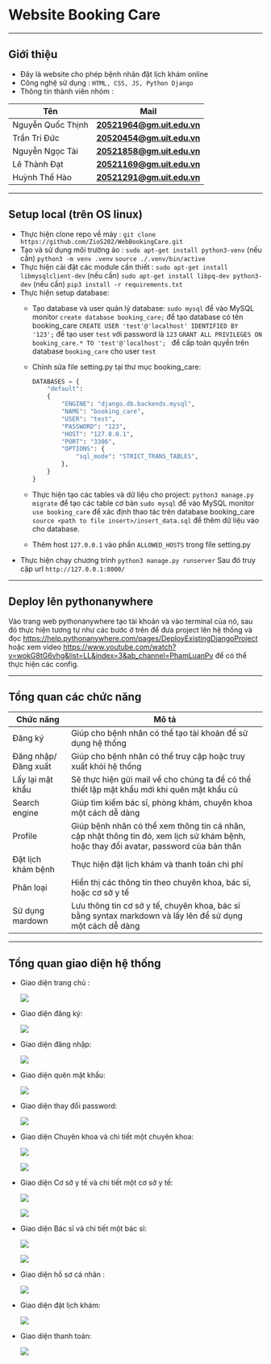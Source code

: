 # Website Booking Care
---

## Giới thiệu
- Đây là website cho phép bệnh nhân đặt lịch khám online 
- Công nghệ sử dụng : `HTML, CSS, JS, Python Django`
- Thông tin thành viên nhóm :
  
| Tên               | Mail                       |
| ----------------- | -------------------------- |
| Nguyễn Quốc Thịnh | **20521964@gm.uit.edu.vn** |
| Trần Trí Đức      | **20520454@gm.uit.edu.vn** |
| Nguyễn Ngọc Tài   | **20521858@gm.uit.edu.vn** |
| Lê Thành Đạt      | **20521169@gm.uit.edu.vn** |
| Huỳnh Thế Hào     | **20521291@gm.uit.edu.vn** |

--- 
## Setup local (trên OS linux)
- Thực hiện clone repo về máy :
`git clone https://github.com/ZioS202/WebBookingCare.git`
- Tạo và sử dụng môi trường ảo :
`sudo apt-get install python3-venv` (nếu cần)
`python3 -m venv .venv`
`source ./.venv/bin/active`
- Thực hiện cài đặt các module cần thiết :
`sudo apt-get install libmysqlclient-dev` (nếu cần)
`sudo apt-get install libpq-dev python3-dev` (nếu cần)
`pip3 install -r requirements.txt`
- Thực hiện setup database:
    - Tạo database và user quản lý database:
        `sudo mysql` để vào MySQL monitor 
        `create database booking_care;` để tạo database có tên booking_care
        `CREATE USER 'test'@'localhost' IDENTIFIED BY '123';` để tạo user `test` với password là `123`
        `GRANT ALL PRIVILEGES ON booking_care.* TO 'test'@'localhost'; ` để cấp toàn quyền trên database `booking_care` cho user `test`
    - Chỉnh sửa file setting.py tại thư mục booking_care:
        
        ```python
        DATABASES = {
            "default": 
            {
                "ENGINE": "django.db.backends.mysql",
                "NAME": "booking_care",
                "USER": "test",
                "PASSWORD": "123",
                "HOST": "127.0.0.1",
                "PORT": "3306",
                "OPTIONS": {
                    "sql_mode": "STRICT_TRANS_TABLES",
                },
            }
        }
        ```
    - Thực hiện tạo các tables và dữ liệu cho project:
        `python3 manage.py migrate` để tạo các table cơ bản
        `sudo mysql` để vào MySQL monitor
        `use booking_care` để xác định thao tác trên database booking_care
        `source <path to file insert>/insert_data.sql` để thêm dữ liệu vào cho database.
    - Thêm host `127.0.0.1` vào phần `ALLOWED_HOSTS` trong file setting.py
- Thực hiện chạy chương trình 
    `python3 manage.py runserver`
    Sau đó truy cập url `http://127.0.0.1:8000/` 
---
## Deploy lên pythonanywhere

Vào trang web pythonanywhere tạo tài khoản và vào terminal của nó, sau đó thực hiện tương tự như các bước ở trên để đưa project lên hệ thống và đọc https://help.pythonanywhere.com/pages/DeployExistingDjangoProject hoặc xem video https://www.youtube.com/watch?v=wokG8tG6vhg&list=LL&index=3&ab_channel=PhamLuanPy để có thể thực hiện các config.

---
## Tổng quan các chức năng

| Chức năng| Mô tả | 
| -------- | ------| 
| Đăng ký  | Giúp cho bệnh nhân có thể tạo tài khoản để sử dụng hệ thống|
|Đăng nhập/ Đăng xuất|Giúp cho bệnh nhân có thể truy cập hoặc truy xuất khỏi hệ thống|
|Lấy lại mật khẩu|Sẽ thực hiện gửi mail về cho chúng ta để có thể thiết lập mật khẩu mới khi quên mật khẩu cũ|
|Search engine|Giúp tìm kiếm bác sĩ, phòng khám, chuyên khoa một cách dễ dàng|
|Profile|Giúp bệnh nhân có thể xem thông tin cá nhân, cập nhật thông tin đó, xem lịch sử khám bệnh, hoặc thay đổi avatar, password của bản thân|
|Đặt lịch khám bệnh|Thực hiện đặt lịch khám và thanh toán chi phí|
|Phân loại|Hiển thị các thông tin theo chuyên khoa, bác sĩ, hoặc cơ sở y tế|
|Sử dụng mardown|Lưu thông tin cơ sở y tế, chuyên khoa, bác sĩ bằng syntax markdown và lấy lên để sử dụng một cách dễ dàng|

---
## Tổng quan giao diện hệ thống

- Giao diện trang chủ :

    ![](https://i.imgur.com/UHMbcaK.jpg)
    
- Giao diện đăng ký:

    ![](https://i.imgur.com/xNKWl8R.png)

- Giao diện đăng nhập:

    ![](https://i.imgur.com/AA4zImp.png)

- Giao diện quên mật khẩu:
    
    ![](https://i.imgur.com/KY4nod1.png)

- Giao diện thay đổi password:

    ![](https://i.imgur.com/2eLHYV3.png)
    
- Giao diện Chuyên khoa và chi tiết một chuyên khoa:

    ![](https://i.imgur.com/LIh1HvC.png)
    
    ![](https://i.imgur.com/gmAUWQb.png)

- Giao diện Cơ sở y tế và chi tiết một cơ sở y tế:
    
    ![](https://i.imgur.com/XcVJ1oa.png)
    
    ![](https://i.imgur.com/OFieIli.png)
    
- Giao diện Bác sĩ và chi tiết một bác sĩ:

    ![](https://i.imgur.com/UCEWZgH.png)
    
    ![](https://i.imgur.com/HUfix5W.png)

- Giao diện hồ sơ cá nhân :

    ![](https://i.imgur.com/GsFeWtT.png)
    
- Giao diện đặt lịch khám:
    
    ![](https://i.imgur.com/nTodZUv.png)

- Giao diện thanh toán:

    ![](https://i.imgur.com/dkJJA8B.png)

